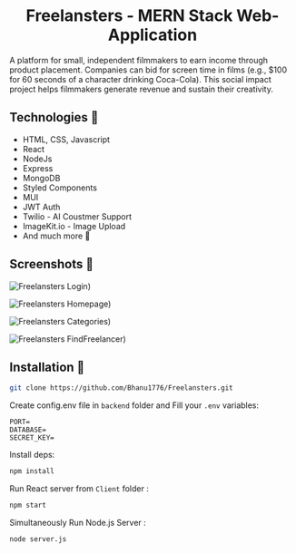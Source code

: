 <h1 align="center"> Freelansters - MERN Stack Web-Application </h1>

A platform for small, independent filmmakers to earn income through product placement. Companies can bid for screen time in films (e.g., $100 for 60 seconds of a character drinking Coca-Cola). This social impact project helps filmmakers generate revenue and sustain their creativity.



## Technologies 🔧

- HTML, CSS, Javascript
- React
- NodeJs
- Express
- MongoDB
- Styled Components
- MUI
- JWT Auth
- Twilio - AI Coustmer Support
- ImageKit.io - Image Upload 
- And much more 🎒

## Screenshots 📸

![Freelansters Login)](https://ik.imagekit.io/unimzwtxr/sc5.png?updatedAt=1727871706600)

![Freelansters Homepage)](https://ik.imagekit.io/unimzwtxr/sc1.png?updatedAt=1727871944482)

![Freelansters Categories)](https://ik.imagekit.io/unimzwtxr/sc2.png?updatedAt=1727871902555)

![Freelansters FindFreelancer)](https://ik.imagekit.io/unimzwtxr/sc4.png?updatedAt=1727871715122)


## Installation 💾

```bash
git clone https://github.com/Bhanu1776/Freelansters.git
```

Create config.env file in `backend` folder and Fill your `.env` variables:

```env
PORT=
DATABASE=
SECRET_KEY=
```

Install deps:

```bash
npm install
```

Run React server from `Client` folder :

```bash
npm start
```

Simultaneously Run Node.js Server :

```bash
node server.js
```
